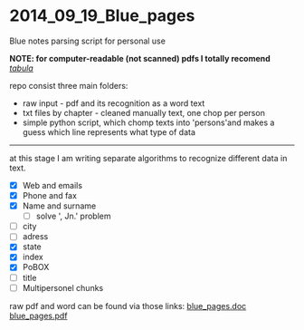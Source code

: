 2014_09_19_Blue_pages
=====================

Blue notes parsing script for personal use

**NOTE: for computer-readable (not scanned) pdfs I totally recomend** *[tabula](http://tabula.nerdpower.org/)*



repo consist three main folders:

 - raw input - pdf and its recognition as a word text
 - txt files by chapter - cleaned manually text, one chop per person
 - simple python script, which chomp texts into 'persons'and makes a guess which line represents what type of data


----------
at this stage I am writing separate algorithms to recognize different data in text.

- [X]  Web and emails
- [X]  Phone and fax
- [X]  Name and surname
	- [ ] solve ', Jn.' problem
- [ ]  city
- [ ]  adress
- [X]  state
- [X]  index
- [X]  PoBOX
- [ ]  title
- [ ]  Multipersonel chunks

raw pdf and word can be found via those links:
[blue_pages.doc](https://app.box.com/s/i8brubgny2nxtoqbnerc)
[blue_pages.pdf](https://app.box.com/s/34u6r9cl8pg8ytrz11ac)
